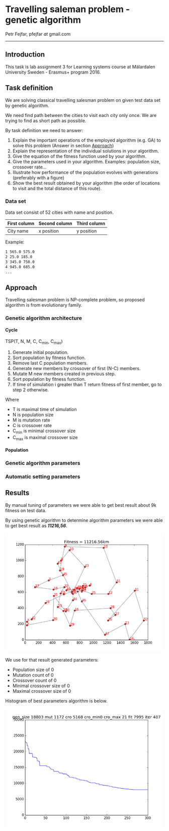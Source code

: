 # Travelling saleman problem - genetic algorithm

Petr Fejfar, pfejfar _at_ gmail.com

---

## Introduction

This task is lab assignment 3 for Learning systems course at Mälardalen University Sweden - Erasmus+ program 2016.

## Task definition

We are solving classical travelling salesman problem on given test data set by genetic algorithm.

We need find path between the cities to visit each city only once. We are trying to find as short path as possible.

By task definition we need to answer:

1. Explain the important operations of the employed algorithm (e.g. GA) to solve this problem (Answer in section [Approach](#approach))
2. Explain the representation of the individual solutions in your algorithm.
3. Give the equation of the fitness function used by your algorithm.
4. Give the parameters used in your algorithm. Examples: population size, crossover rate…
5. Illustrate how performance of the population evolves with generations (preferably with a figure)
6. Show the best result obtained by your algorithm (the order of locations to visit and the total distance of this route).

### Data set

Data set consist of 52 cities with name and position.

| First column  | Second column | Third column  |
| ------------- |---------------| --------------|
| City name     | x position    | y position    |


Example:

    1 565.0 575.0
    2 25.0 185.0
    3 345.0 750.0
    4 945.0 685.0
    ...


## Approach <a name="approach"></a>

Travelling salesman problem is NP-complete problem, so proposed algorithm is from evolutionary family.

### Genetic algorithm architecture

#### Cycle

TSP(T, N, M, C, C<sub>min</sub>, C<sub>max</sub>)

1. Generate initial population.
2. Sort population by fitness function.
3. Remove last C population members.
4. Generate new members by crossover of first (N-C) members.
5. Mutate M new members created in previous step.
6. Sort population by fitness function.
7. If time of simulation i greater than T return fitness of first member, go to step 2 otherwise.

Where

- T is maximal time of simulation
- N is population size
- M is mutation rate
- C is crossover rate
- C<sub>min</sub> is minimal crossover size
- C<sub>max</sub> is maximal crossover size

#### Population

### Genetic algorithm parameters

### Automatic setting parameters

## Results

By manual tuning of parameters we were able to get best result about 9k fitness on test data.

By using genetic algorithm to determine algorithm parameters we were able to get best result as __*11216,56*__.

![Best path](/doc/img/best_result.png "Best path")

We use for that result generated parameters:
- Population size of 0
- Mutation count of 0
- Crossover count of 0
- Minimal crossover size of 0
- Maximal crossover size of 0

Histogram of best parameters algorithm is below.

![Best algorithm - fitness histogram](/doc/img/best_alg_fitnes_hist.png "Best algorithm - fitness histogram")
